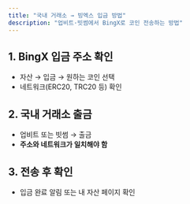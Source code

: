 ```yaml
---
title: "국내 거래소 → 빙엑스 입금 방법"
description: "업비트·빗썸에서 BingX로 코인 전송하는 방법"
---
```


## 1. BingX 입금 주소 확인
- 자산 → 입금 → 원하는 코인 선택  
- 네트워크(ERC20, TRC20 등) 확인  

## 2. 국내 거래소 출금
- 업비트 또는 빗썸 → 출금  
- **주소와 네트워크가 일치해야 함**

## 3. 전송 후 확인
- 입금 완료 알림 또는 내 자산 페이지 확인
